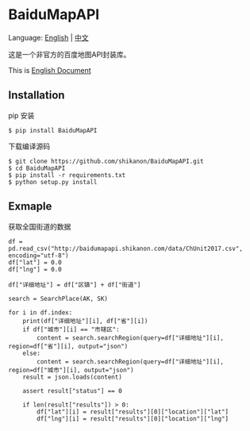 # BaiduMapAPI

Language: [English](https://github.com/shikanon/BaiduMapAPI/blob/master/README.md) | [中文](https://github.com/shikanon/BaiduMapAPI/blob/master/README_ZH.md)

这是一个非官方的百度地图API封装库。

This is [English Document](https://github.com/shikanon/BaiduMapAPI/blob/master/README.md)

## Installation

pip 安装
```
$ pip install BaiduMapAPI
```

下载编译源码
```
$ git clone https://github.com/shikanon/BaiduMapAPI.git
$ cd BaiduMapAPI
$ pip install -r requirements.txt
$ python setup.py install
```

## Exmaple

获取全国街道的数据

```
df = pd.read_csv("http://baidumapapi.shikanon.com/data/ChUnit2017.csv", encoding="utf-8")
df["lat"] = 0.0
df["lng"] = 0.0

df["详细地址"] = df["区镇"] + df["街道"]

search = SearchPlace(AK, SK)

for i in df.index:
    print(df["详细地址"][i], df["省"][i])
    if df["城市"][i] == "市辖区":
        content = search.searchRegion(query=df["详细地址"][i], region=df["省"][i], output="json")
    else:
        content = search.searchRegion(query=df["详细地址"][i], region=df["城市"][i], output="json")
    result = json.loads(content)

    assert result["status"] == 0

    if len(result["results"]) > 0:
        df["lat"][i] = result["results"][0]["location"]["lat"]
        df["lng"][i] = result["results"][0]["location"]["lng"]
```